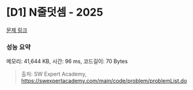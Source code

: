 # [D1] N줄덧셈 - 2025 

[문제 링크](https://swexpertacademy.com/main/code/problem/problemDetail.do?contestProbId=AV5QFZtaAscDFAUq) 

### 성능 요약

메모리: 41,644 KB, 시간: 96 ms, 코드길이: 70 Bytes



> 출처: SW Expert Academy, https://swexpertacademy.com/main/code/problem/problemList.do